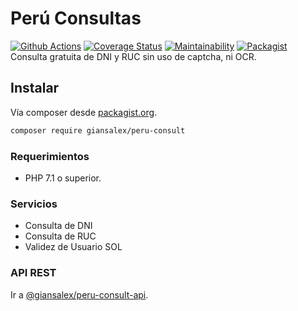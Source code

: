 # Perú Consultas

[![Github Actions](https://github.com/giansalex/peru-consult/workflows/CI/badge.svg)](https://github.com/giansalex/peru-consult/actions)
[![Coverage Status](https://coveralls.io/repos/github/giansalex/peru-consult/badge.svg?branch=master)](https://coveralls.io/github/giansalex/peru-consult?branch=master)
[![Maintainability](https://api.codeclimate.com/v1/badges/c307caea39f1101cbc5d/maintainability)](https://codeclimate.com/github/giansalex/peru-consult/maintainability)
[![Packagist](https://img.shields.io/packagist/v/giansalex/peru-consult.svg?style=flat-square)](https://packagist.org/packages/giansalex/peru-consult)   
Consulta gratuita de DNI y RUC sin uso de captcha, ni OCR.

## Instalar
Vía composer desde [packagist.org](https://packagist.org/packages/giansalex/peru-consult).
```bash
composer require giansalex/peru-consult
```
### Requerimientos
- PHP 7.1 o superior.

### Servicios

- Consulta de DNI
- Consulta de RUC
- Validez de Usuario SOL

### API REST
Ir a [@giansalex/peru-consult-api](https://github.com/giansalex/peru-consult-api).  
